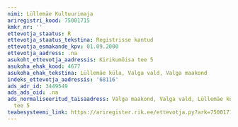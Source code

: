 ```yaml
---
nimi: Lüllemäe Kultuurimaja
ariregistri_kood: 75001715
kmkr_nr: ''
ettevotja_staatus: R
ettevotja_staatus_tekstina: Registrisse kantud
ettevotja_esmakande_kpv: 01.09.2000
ettevotja_aadress: .na
asukoht_ettevotja_aadressis: Kirikumõisa tee 5
asukoha_ehak_kood: 4677
asukoha_ehak_tekstina: Lüllemäe küla, Valga vald, Valga maakond
indeks_ettevotja_aadressis: '68116'
ads_adr_id: 3449549
ads_ads_oid: .na
ads_normaliseeritud_taisaadress: Valga maakond, Valga vald, Lüllemäe küla, Kirikumõisa
  tee 5
teabesysteemi_link: https://ariregister.rik.ee/ettevotja.py?ark=75001715&ref=rekvisiidid
---
```

